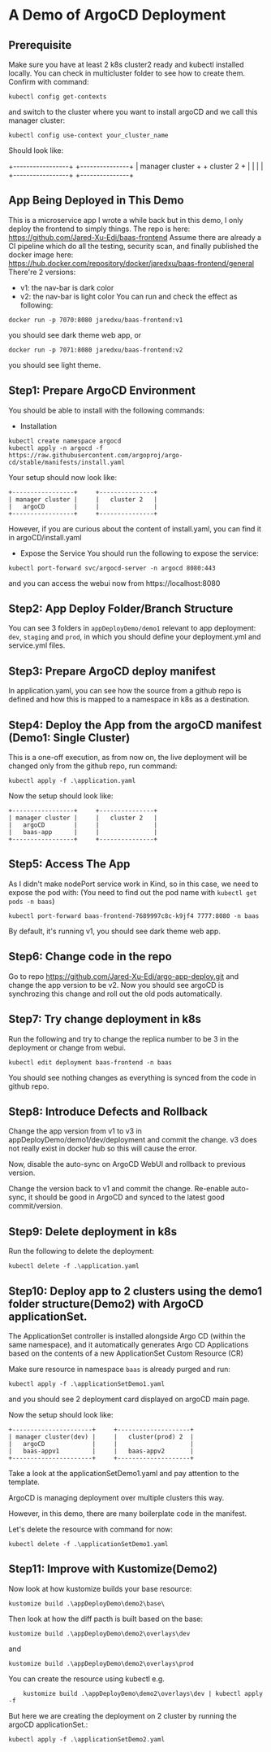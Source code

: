 # A Demo of ArgoCD Deployment

## Prerequisite

Make sure you have at least 2 k8s cluster2 ready and kubectl installed locally.
You can check in multicluster folder to see how to create them.
Confirm with command:

```
kubectl config get-contexts
```

and switch to the cluster where you want to install argoCD and we call this manager cluster:

```
kubectl config use-context your_cluster_name
```

Should look like:

+-----------------+     +---------------+
| manager cluster +     +   cluster 2   +
|                 |     |               |
+-----------------+     +---------------+

## App Being Deployed in This Demo

This is a microservice app I wrote a while back but in this demo, I only deploy the frontend to simply things.
The repo is here: https://github.com/Jared-Xu-Edi/baas-frontend
Assume there are already a CI pipeline which do all the testing, security scan, and finally published the docker image here: https://hub.docker.com/repository/docker/jaredxu/baas-frontend/general
There're 2 versions:

- v1: the nav-bar is dark color
- v2: the nav-bar is light color
  You can run and check the effect as following:

```
docker run -p 7070:8080 jaredxu/baas-frontend:v1
```

you should see dark theme web app, or

```
docker run -p 7071:8080 jaredxu/baas-frontend:v2
```

you should see light theme.

## Step1: Prepare ArgoCD Environment

You should be able to install with the following commands:

- Installation

```
kubectl create namespace argocd
kubectl apply -n argocd -f https://raw.githubusercontent.com/argoproj/argo-cd/stable/manifests/install.yaml
```

Your setup should now look like:
```
+-----------------+     +---------------+
| manager cluster |     |   cluster 2   |
|   argoCD        |     |               |
+-----------------+     +---------------+
```
However, if you are curious about the content of install.yaml, you can find it in argoCD/install.yaml

- Expose the Service
  You should run the following to expose the service:

```
kubectl port-forward svc/argocd-server -n argocd 8080:443
```

and you can access the webui now from https://localhost:8080


## Step2: App Deploy Folder/Branch Structure

You can see 3 folders in `appDeployDemo/demo1` relevant to app deployment: `dev`, `staging` and `prod`, in which you should define your deployment.yml and service.yml files.

## Step3: Prepare ArgoCD deploy manifest

In application.yaml, you can see how the source from a github repo is defined and how this is mapped to a namespace in k8s as a destination.

## Step4: Deploy the App from the argoCD manifest (Demo1: Single Cluster)

This is a one-off execution, as from now on, the live deployment will be changed only from the github repo, run command:

```
kubectl apply -f .\application.yaml
```
Now the setup should look like:

```
+-----------------+     +---------------+
| manager cluster |     |   cluster 2   |
|   argoCD        |     |               |
|   baas-app      |     |               |
+-----------------+     +---------------+
```
## Step5: Access The App

As I didn't make nodePort service work in Kind, so in this case, we need to expose the pod with:
(You need to find out the pod name with `kubectl get pods -n baas`)

```
kubectl port-forward baas-frontend-7689997c8c-k9jf4 7777:8080 -n baas
```

By default, it's running v1, you should see dark theme web app.

## Step6: Change code in the repo

Go to repo https://github.com/Jared-Xu-Edi/argo-app-deploy.git and change the app version to be v2.
Now you should see argoCD is synchrozing this change and roll out the old pods automatically.

## Step7: Try change deployment in k8s

Run the following and try to change the replica number to be 3 in the deployment or change from webui.

```
kubectl edit deployment baas-frontend -n baas
```

You should see nothing changes as everything is synced from the code in github repo.


## Step8: Introduce Defects and Rollback

Change the app version from v1 to v3 in appDeployDemo/demo1/dev/deployment and commit the change.
v3 does not really exist in docker hub so this will cause the error.

Now, disable the auto-sync on ArgoCD WebUI and rollback to previous version.

Change the version back to v1 and commit the change. Re-enable auto-sync, it should be good in ArgoCD and synced to the latest good commit/version.


## Step9: Delete deployment in k8s

Run the following to delete the deployment:

```
kubectl delete -f .\application.yaml
```

## Step10: Deploy app to 2 clusters using the demo1 folder structure(Demo2) with ArgoCD applicationSet.

The ApplicationSet controller is installed alongside Argo CD (within the same namespace), and it automatically generates Argo CD Applications based on the contents of a new ApplicationSet Custom Resource (CR)

Make sure resource in namespace `baas` is already purged and run:

```
kubectl apply -f .\applicationSetDemo1.yaml
```

and you should see 2 deployment card displayed on argoCD main page.

Now the setup should look like:

```
+----------------------+     +--------------------+
| manager cluster(dev) |     |   cluster(prod) 2  |
|   argoCD             |     |                    |
|   baas-appv1         |     |   baas-appv2       |
+----------------------+     +--------------------+
```

Take a look at the applicationSetDemo1.yaml and pay attention to the template.

ArgoCD is managing deployment over multiple clusters this way.

However, in this demo, there are many boilerplate code in the manifest.

Let's delete the resource with command for now:
```
kubectl delete -f .\applicationSetDemo1.yaml
```

## Step11: Improve with Kustomize(Demo2)

Now look at how kustomize builds your base resource:

```
kustomize build .\appDeployDemo\demo2\base\
```

Then look at how the diff pacth is built based on the base:

```
kustomize build .\appDeployDemo\demo2\overlays\dev
```

and

```
kustomize build .\appDeployDemo\demo2\overlays\prod
```

You can create the resource using kubectl e.g.

```
    kustomize build .\appDeployDemo\demo2\overlays\dev | kubectl apply -f
```

But here we are creating the deployment on 2 cluster by running the argoCD applicationSet.:

```
kubectl apply -f .\applicationSetDemo2.yaml
```
